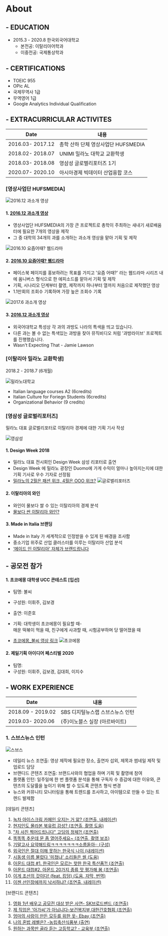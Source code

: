 # About 


## - EDUCATION
- 2015.3 - 2020.8 한국외국어대학교 
  + 본전공: 이탈리아어학과
  + 이중전공: 국제통상학과

## - CERTIFICATIONS
- TOEIC 955
- OPic AL
- 국제무역사 1급
- 무역영어 1급
- Google Analytics Individual Qualification


## - EXTRACURRICULAR ACTIVITES
 | Date             	| 내용 	|
|------------------	|--------------	|
| 2016.03- 2017.12 	| 총학 산하 단체 영상사업단 HUFSMEDIA             	|
| 2018.02- 2018.07 	| UNIMI 밀라노 대학교 교환학생            	|
| 2018.03- 2018.08 	| 영삼성 글로벌리포터즈 1기            	|
| 2020.07- 2020.10 	| 아시아경제 빅데이터 산업융합 코스           	|

### [영상사업단 HUFSMEDIA]

 ![2016.12 과소개 영상](\picture\Saeteo.jpg)
#### 1.  [ 2016.12 과소개 영상](https://www.facebook.com/hufsmedia/videos/1089582977818370/) 
- 영상사업단 HUFSMEDIA의 가장 큰 프로젝트로 총학이 주최하는 새내기 새로배움터에 필요한 7개의 영상을 제작
- 그 중 대학의 34개의 과를 소개하는 과소개 영상을 맡아 기획 및 제작

 ![2016.10 요즘어때? 웹드라마](\picture\howsthesedays.jpg)
#### 2.  [ 2016.10 요즘어때? 웹드라마](https://www.facebook.com/hufsmedia/videos/998109156965753/) 
- 페이스북 페이지를 홍보하려는 목표를 가지고 '요즘 어때?' 라는 웹드라마 시리즈 내에 옴니버스 형식으로 한 에피소드를 맡아서 기획 및 제작
- 기획, 시나리오 단계부터 촬영, 제작까지 하나부터 열까지 처음으로 제작했던 영상
- 1.1만회의 조회수 기록하며 가장 높은 조회수 기록 

 ![2017.6 과소개 영상](\picture\live.jpg)
#### 3.  [ 2016.12 과소개 영상](https://www.facebook.com/hufsmedia/videos/1214934621949871/) 
- 외국어대학교 특성상 각 과의 과방도 나라의 특색을 띄고 있습니다.
- 다른 과는 볼 수 없는 특색있는 과방을 찾아 뮤직비디오 처럼 '과방라이브' 프로젝트를 진행했습니다. 
- Wasn't Expecting That - Jamie Lawson

### [이탈리아 밀라노 교환학생]
 2018.2 - 2018.7 (6개월)

![밀라노대학교](\picture\unimi.jpg)
  + Italian language courses A2 (6credits)
  + Italian Culture for Foriegn Students (6credits) 
  + Organizational Behavior (9 credits)

### [영삼성 글로벌리포터즈]
밀라노 대표 글로벌리포터로 이탈리아 경제에 대한 기획 기사 작성

![영삼성](\picture\youngsamsung.jpg)

#### 1. Design Week 2018
- 밀라노 대표 전시회인 Design Week 삼성 리포터로 출연
- Design Week 에 밀라노 광장인 Duomo에 가게 수익이 얼마나 높아지는지에 대한 기획 기사로 우수 기자로 선정됨 
- [밀라노의 2월은 패션 위크, 4월은 OOO 위크?](https://www.youngsamsung.com/board/boardView.do?board_seq=70233) 
![글로벌리포터즈](\picture\glee.jpg)

#### 2. 이탈리아의 와인
- 와인이 물보다 쌀 수 있는 이탈리아의 경제 분석
- [물보다 싼 이탈리아 와인?](https://www.youngsamsung.com/board/boardView.do?board_seq=70567) 

#### 3. Made in Italia 브랜딩
- Made in Italy 가 세계적으로 인정받을 수 있게 된 배경을 조사함
- 중소기업 위주로 산업 클러스터를 이루는 이탈리아 산업 분석
- [‘메이드 인 이탈리아’ 자체가 브랜드랍니다](https://www.youngsamsung.com/board/boardView.do?board_seq=70126) 

## - 공모전 참가 

#### 1. 초코에몽 대학생 UCC 콘테스트 [입선]
- 팀명: 불씨 
- 구성원: 이휘주, 김보경
- 출연: 이준호
- 기획: 대학생이 초코에몽이 필요할 때-  
매운 떡볶이 먹을 때, 친구에게 사과할 때, 시험공부하며 당 떨어졌을 때

- [초코에몽_불씨 영상 링크](https://youtu.be/Cj2C1djurBo) 
![초코에몽](\picture\emong.jpg)

#### 2. 제일기획 아이디어 페스티벌 2020
- 팀명: 
- 구성원: 이휘주, 김보경, 김대희, 이지수


## - WORK EXPERIENCE
 | Date             	| 내용 	|
|------------------	|--------------	|
| 2018.09 - 2019.02	| SBS 디지털뉴스랩 스브스뉴스 인턴             	|
| 2019.03- 2020.06 	| (주)이노블스 실장 (아르바이트)            	|

### 1. 스브스뉴스 인턴
![스브스](\picture\subusu.jpg)

- 데일리 뉴스 조연출: 영상 제작에 필요한 장소, 출연자 섭외, 제목과 썸네일 제작 및 업로드 담당
- 브랜디드 콘텐츠 조연출: 브랜드사와의 협업을 하며 기획 및 촬영에 참여
- 플랫폼 인턴: 일주일에 한 번 플랫폼 분석을 통해 구독자 수 증감에 대한 이유와, 콘텐츠의 도달률을 높이기 위해 할 수 있도록 콘텐츠 형식 변경
- 뉴스와 커뮤니티 모니터링을 통해 트렌드를 조사하고, 아이템으로 만들 수 있는 트렌드 발제함

[데일리 콘텐츠]

1. [녹차 아이스크림 카페인 오지는 거 앎? (조연출, 내레이션)](https://www.youtube.com/watch?v=MHLeNO_ZsDc) 
2. [현지인도 몰라본 북유럽 감성? (조연출, 촬영 도움)](https://www.youtube.com/watch?v=LmDxJQILR_E)
3. ["차 사진 찍어드립니다" 고딩의 정체?! (조연출)](https://www.youtube.com/watch?v=0XOe3lnqD14)
4. [똑똑똑 추운데 문 좀 열어주세요~ (조연출, 촬영 보조)](https://www.youtube.com/watch?v=j2SSbF5o7Ak)
5. [기말고사 요약해드림ㅋㅋㅋㅋㅋㅋㅋ소름돋아;; (구성)](https://www.youtube.com/watch?v=eKYoTJBGUBk)
6. [외국인은 절대 이해 못하는 한국식 나이 (내레이션)](https://www.youtube.com/watch?v=XPyrJS4mA5w)
7. [시동생 이름 불렀다 '미쳤냐' 소리들은 썰 (도움)](https://www.youtube.com/watch?v=m-PzcBxu6HU)
8. [아몬드 대첩 #1. 한국인은 모르는 핫한 한국 특산품?! (조연출)](https://www.youtube.com/watch?v=Crk7cXNgqc4)
9. [아몬드 대첩#2. 아몬드 20가지 종류 맛 평가해 봄 (조연출)](https://www.youtube.com/watch?v=MrSuGZTZaKo)
10. [이게 조선의 갓이다! (feat. 킹덤) (도움, 자막, 번역)](https://www.youtube.com/watch?v=7uz6T-DRjQk)
11. [이젠 선인장에까지 낙서하냐? (조연출, 내레이션)](https://www.youtube.com/watch?v=mcHn4-8iVCk)

[브랜디드 콘텐츠]

1. [영화 1년 배우고 공모전 대상 받은 사연- SK브로드밴드 (조연출)](https://www.youtube.com/watch?v=UYw-lYfjh2o)
2. [제 직업은 '아가씨'가 아닙니다-보건복지부,대한간호협회 (조연출)](https://www.youtube.com/watch?v=8iEzbS3FcDs)
3. [엄마의 사랑이 만든 모두를 위한 옷- Ebay (조연출)](https://www.youtube.com/watch?v=6f7Zdr2oQk8)
4. [나의 혼밥 레벨은? -농립축산식품부 (출연)](https://www.youtube.com/watch?v=XJfL09Ivvmw)
5. [원하는 과목만 골라 듣는 고등학교? - 교육부 (조연출)](
https://www.youtube.com/watch?v=seL_FmBi-d8)
